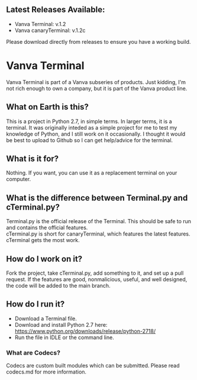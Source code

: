 ## Latest Releases Available:
 - Vanva Terminal: v.1.2
 - Vanva canaryTerminal: v.1.2c 


Please download directly from releases to ensure you have a working build.

# Vanva Terminal
Vanva Terminal is part of a Vanva subseries of products.
Just kidding, I'm not rich enough to own a company, but it is part of the Vanva product line.

## What on Earth is this?
This is a project in Python 2.7, in simple terms.
In larger terms, it is a terminal. It was originally inteded as a simple project for me to test my knowledge of Python, and I still work on it occasionally. I thought it would be best to upload to Github so I can get help/advice for the terminal.

## What is it for?
Nothing. If you want, you can use it as a replacement terminal on your computer.

## What is the difference between Terminal.py and cTerminal.py?
Terminal.py is the official release of the Terminal. This should be safe to run and contains the official features. <br>
cTerminal.py is short for canaryTerminal, which features the latest features. cTerminal gets the most work.

## How do I work on it?
Fork the project, take cTerminal.py, add something to it, and set up a pull request. If the features are good, nonmalicious, useful, and well designed, the code will be added to the main branch.

## How do I run it?
 - Download a Terminal file.
 - Download and install Python 2.7 here: https://www.python.org/downloads/release/python-2718/
 - Run the file in IDLE or the command line.


### What are Codecs?
Codecs are custom built modules which can be submitted. Please read codecs.md for more information.
